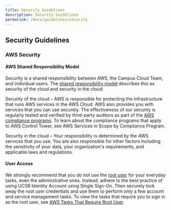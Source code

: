 ```yaml
---
title: Security Guidelines
description: Security Guidelines
permalink: /docs/guidelines/security
---
```


## Security Guidelines

### AWS Security

#### AWS Shared Responsibility Model

Security is a shared responsibility between AWS, the Campus Cloud Team, and individual users. The [shared responsibility model](https://aws.amazon.com/compliance/shared-responsibility-model/) describes this as security of the cloud and security in the cloud:

Security of the cloud – AWS is responsible for protecting the infrastructure that runs AWS services in the AWS Cloud. AWS also provides you with services that you can use securely. The effectiveness of our security is regularly tested and verified by third-party auditors as part of the [AWS compliance programs](https://aws.amazon.com/compliance/programs/). To learn about the compliance programs that apply to AWS Control Tower, see AWS Services in Scope by Compliance Program.

Security in the cloud – Your responsibility is determined by the AWS services that you use. You are also responsible for other factors including the sensitivity of your data, your organization's requirements, and applicable laws and regulations.

#### User Access

We strongly recommend that you do not use the [root user](/glossary#rootuser) for your everyday tasks, even the administrative ones.
Instead, adhere to the best practice of using UCSB Identity Account using Single Sign-On.
Then securely lock away the root user credentials and use them to perform only a few account and service management tasks.
To view the tasks that require you to sign in as the root user, see [AWS Tasks That Require Root User](https://docs.aws.amazon.com/general/latest/gr/aws_tasks-that-require-root.html).
